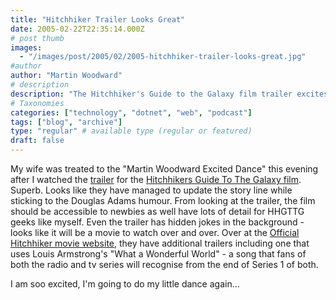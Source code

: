 ```yaml
---
title: "Hitchhiker Trailer Looks Great"
date: 2005-02-22T22:35:14.000Z
# post thumb
images:
  - "/images/post/2005/02/2005-hitchhiker-trailer-looks-great.jpg"
#author
author: "Martin Woodward"
# description
description: "The Hitchhiker's Guide to the Galaxy film trailer excites with updated storylines, hidden jokes, and a blend of nostalgia for all fans."
# Taxonomies
categories: ["technology", "dotnet", "web", "podcast"]
tags: ["blog", "archive"]
type: "regular" # available type (regular or featured)
draft: false
---
```


My wife was treated to the "Martin Woodward Excited Dance" this evening after I watched the [trailer](http://wm.amazon.usa.speedera.net/wm.amazon.usa/vid/HG2G_Trailer2_0197_0300.wmv) for the [Hitchhikers Guide To The Galaxy film](http://hitchhikers.movies.go.com/main.html). Superb. Looks like they have managed to update the story line while sticking to the Douglas Adams humour. From looking at the trailer, the film should be accessible to newbies as well have lots of detail for HHGTTG geeks like myself. Even the trailer has hidden jokes in the background - looks like it will be a movie to watch over and over. Over at the [Official Hitchhiker movie website](http://hitchhikers.movies.go.com/main.html), they have additional trailers including one that uses Louis Armstrong's "What a Wonderful World" - a song that fans of both the radio and tv series will recognise from the end of Series 1 of both.

I am soo excited, I'm going to do my little dance again...
